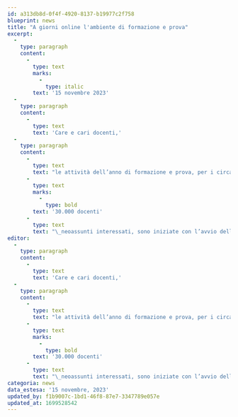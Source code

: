 ```yaml
---
id: a313db8d-0f4f-4920-8137-b19977c2f758
blueprint: news
title: "A giorni online l'ambiente di formazione e prova"
excerpt:
  -
    type: paragraph
    content:
      -
        type: text
        marks:
          -
            type: italic
        text: '15 novembre 2023'
  -
    type: paragraph
    content:
      -
        type: text
        text: 'Care e cari docenti,'
  -
    type: paragraph
    content:
      -
        type: text
        text: "le attività dell’anno di formazione e prova, per i circa\_"
      -
        type: text
        marks:
          -
            type: bold
        text: '30.000 docenti'
      -
        type: text
        text: "\_neoassunti interessati, sono iniziate con l’avvio dell’anno scolastico 2023/24; l’apertura dell’ambiente online Indire in supporto alla formazione avverrà nelle prossime settimane.\_\_"
editor:
  -
    type: paragraph
    content:
      -
        type: text
        text: 'Care e cari docenti,'
  -
    type: paragraph
    content:
      -
        type: text
        text: "le attività dell’anno di formazione e prova, per i circa\_"
      -
        type: text
        marks:
          -
            type: bold
        text: '30.000 docenti'
      -
        type: text
        text: "\_neoassunti interessati, sono iniziate con l’avvio dell’anno scolastico 2023/24; l’apertura dell’ambiente online Indire in supporto alla formazione avverrà nelle prossime settimane.\_"
categoria: news
data_estesa: '15 novembre, 2023'
updated_by: f1b9007c-1bd1-46f8-87e7-3347789e057e
updated_at: 1699528542
---
```

